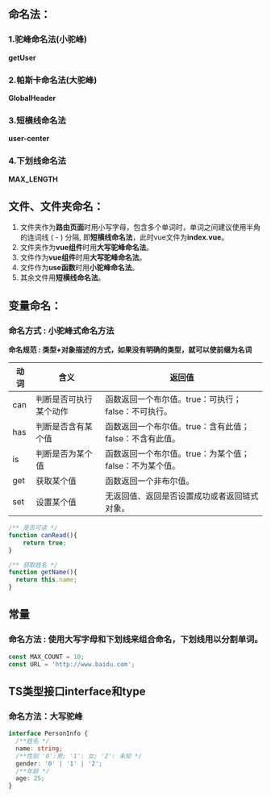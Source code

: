 ## 命名法：

### 1.驼峰命名法(小驼峰)

**getUser**

### 2.帕斯卡命名法(大驼峰)

 **GlobalHeader**

### 3.短横线命名法

**user-center**

### 4.下划线命名法

 **MAX_LENGTH**

## 文件、文件夹命名：

1. 文件夹作为**路由页面**时用小写字母，包含多个单词时，单词之间建议使用半角的连词线 ( - ) 分隔, 即**短横线命名法**，此时vue文件为**index.vue**。
2. 文件夹作为**vue组件**时用**大写驼峰命名法**。
3. 文件作为**vue组件**时用**大写驼峰命名法**。
4. 文件作为**use函数**时用**小驼峰命名法**。
5. 其余文件用**短横线命名法**。

## 变量命名：
### 命名方式 : 小驼峰式命名方法
**命名规范 : 类型+对象描述的方式，如果没有明确的类型，就可以使前缀为名词**

动词 | 含义 | 返回值
---|---|---
can | 判断是否可执行某个动作 | 函数返回一个布尔值。true：可执行；false：不可执行。
has | 判断是否含有某个值 | 函数返回一个布尔值。true：含有此值；false：不含有此值。
is | 判断是否为某个值 | 函数返回一个布尔值。true：为某个值；false：不为某个值。
get | 获取某个值 | 函数返回一个非布尔值。
set | 设置某个值 | 无返回值、返回是否设置成功或者返回链式对象。

```javascript
/** 是否可读 */
function canRead(){
	return true;
}

/** 获取姓名 */
function getName(){
  return this.name;
}
```


## 常量
### 命名方法 : 使用大写字母和下划线来组合命名，下划线用以分割单词。
```javascript
const MAX_COUNT = 10;
const URL = 'http://www.baidu.com';
```

## TS类型接口interface和type

### 命名方法：大写驼峰

```typescript
interface PersonInfo {
  /**姓名 */
  name: string;
  /**性别 '0':男; '1': 女; '2': 未知 */
  gender: '0' | '1' | '2';
  /**年龄 */
  age: 25;
}
```
